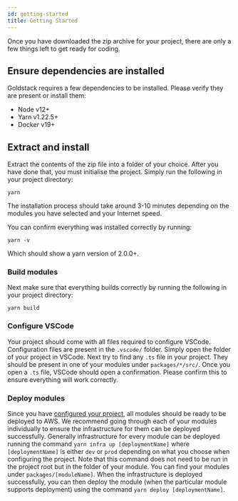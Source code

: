 ```yaml
---
id: getting-started
title: Getting Started
---
```


Once you have downloaded the zip archive for your project, there are only a few things left to get ready for coding.

## Ensure dependencies are installed

Goldstack requires a few dependencies to be installed. Please verify they are present or install them:

- Node v12+
- Yarn v1.22.5+
- Docker v19+

## Extract and install

Extract the contents of the zip file into a folder of your choice. After you have done that, you must initialise the project. Simply run the following in your project directory:

```
yarn
```

The installation process should take around 3-10 minutes depending on the modules you have selected and your Internet speed.

You can confirm everything was installed correctly by running:

```
yarn -v
```

Which should show a yarn version of 2.0.0+.

### Build modules

Next make sure that everything builds correctly by running the following in your project directory:

```
yarn build
```

### Configure VSCode

Your project should come with all files required to configure VSCode. Configuration files are present in the `.vscode/` folder. Simply open the folder of your project in VSCode. Next try to find any `.ts` file in your project. They should be present in one of your modules under `packages/*/src/`. Once you open a `.ts` file, VSCode should open a confirmation. Please confirm this to ensure everything will work correctly.

### Deploy modules

Since you have [configured your project](./configuration), all modules should be ready to be deployed to AWS. We recommend going through each of your modules individually to ensure the infrastructure for them can be deployed successfully. Generally infrastructure for every module can be deployed running the command `yarn infra up [deploymentName]` where `[deploymentName]` is either `dev` or `prod` depending on what you choose when configuring the project. Note that this command does not need to be run in the project root but in the folder of your module. You can find your modules under `packages/[moduleName]`. When the infrastructure is deployed successfully, you can then deploy the module (when the particular module supports deployment) using the command `yarn deploy [deploymentName]`.
